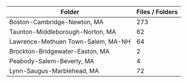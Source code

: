 | Folder                             |   Files / Folders |
|------------------------------------|-------------------|
| Boston-Cambridge-Newton, MA        |               273 |
| Taunton-Middleborough-Norton, MA   |                62 |
| Lawrence-Methuen Town-Salem, MA-NH |                64 |
| Brockton-Bridgewater-Easton, MA    |                 2 |
| Peabody-Salem-Beverly, MA          |                 4 |
| Lynn-Saugus-Marblehead, MA         |                72 |